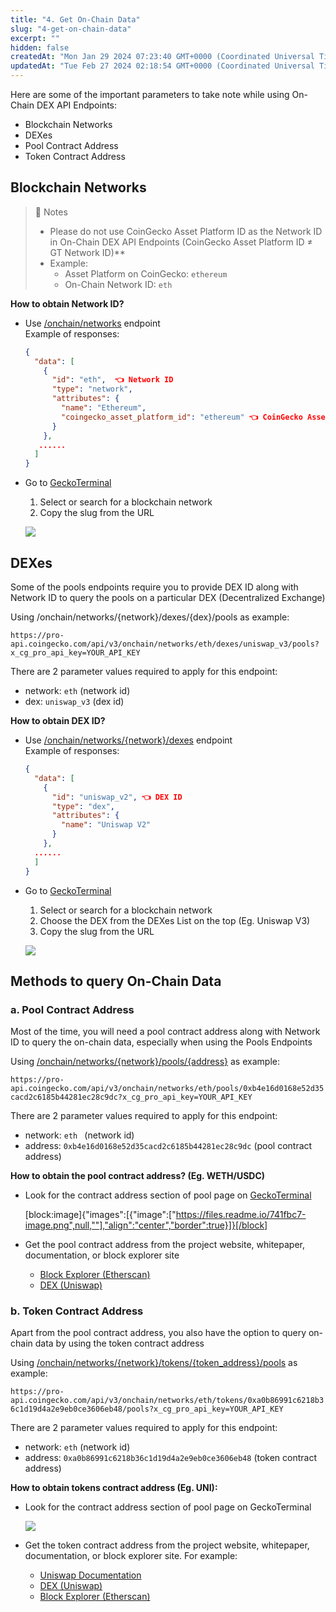 ```yaml
---
title: "4. Get On-Chain Data"
slug: "4-get-on-chain-data"
excerpt: ""
hidden: false
createdAt: "Mon Jan 29 2024 07:23:40 GMT+0000 (Coordinated Universal Time)"
updatedAt: "Tue Feb 27 2024 02:18:54 GMT+0000 (Coordinated Universal Time)"
---
```

Here are some of the important parameters to take note while using On-Chain DEX API Endpoints: 

- Blockchain Networks
- DEXes
- Pool Contract Address
- Token Contract Address

## Blockchain Networks

> 📘 Notes
> 
> - Please do not use CoinGecko Asset Platform ID as the Network ID in On-Chain DEX API Endpoints (CoinGecko Asset Platform ID ≠ GT Network ID)\*\*
> - Example:
>   - Asset Platform on CoinGecko: `ethereum`
>   - On-Chain Network ID: `eth`

**How to obtain Network ID?**

- Use [/onchain/networks](/reference/networks-list) endpoint  
  Example of responses:

  ```json
  {
    "data": [
      {
        "id": "eth",  👈 Network ID
        "type": "network",
        "attributes": {
          "name": "Ethereum",
          "coingecko_asset_platform_id": "ethereum" 👈 CoinGecko Asset Platform ID
        }
      },
     ......
    ]
  }
  ```
- Go to [GeckoTerminal](https://www.geckoterminal.com/)

  1. Select or search for a blockchain network
  2. Copy the slug from the URL

  ![](https://files.readme.io/5b9a903-image.png)

## DEXes

Some of the pools endpoints require you to provide DEX ID along with Network ID to query the pools on a particular DEX (Decentralized Exchange)

Using /onchain/networks/{network}/dexes/{dex}/pools as example:

`https://pro-api.coingecko.com/api/v3/onchain/networks/eth/dexes/uniswap_v3/pools?x_cg_pro_api_key=YOUR_API_KEY`

There are 2 parameter values required to apply for this endpoint:

- network: `eth` (network id)
- dex: `uniswap_v3` (dex id)

**How to obtain DEX ID?**

- Use [/onchain/networks/{network}/dexes](/reference/dexes-list) endpoint  
  Example of responses:
  ```json
  {
    "data": [
      {
        "id": "uniswap_v2", 👈 DEX ID
        "type": "dex",
        "attributes": {
          "name": "Uniswap V2"
        }
      },
    ......
    ]
  }
  ```
- Go to [GeckoTerminal](https://www.geckoterminal.com/)

  1. Select or search for a blockchain network
  2. Choose the DEX from the DEXes List on the top (Eg. Uniswap V3)
  3. Copy the slug from the URL

  ![](https://files.readme.io/f68325c-image.png)

## Methods to query On-Chain Data

### a. Pool Contract Address

Most of the time, you will need a pool contract address along with Network ID to query the on-chain data, especially when using the Pools Endpoints

Using [/onchain/networks/{network}/pools/{address}](/reference/pool-address) as example:

`https://pro-api.coingecko.com/api/v3/onchain/networks/eth/pools/0xb4e16d0168e52d35cacd2c6185b44281ec28c9dc?x_cg_pro_api_key=YOUR_API_KEY`

There are 2 parameter values required to apply for this endpoint:

- network: `eth ` (network id)
- address: `0xb4e16d0168e52d35cacd2c6185b44281ec28c9dc` (pool contract address)

**How to obtain the pool contract address? (Eg. WETH/USDC)**

- Look for the contract address section of pool page on [GeckoTerminal](https://www.geckoterminal.com/eth/pools/0x88e6a0c2ddd26feeb64f039a2c41296fcb3f5640)

  [block:image]{"images":[{"image":["https://files.readme.io/741fbc7-image.png",null,""],"align":"center","border":true}]}[/block]

- Get the pool contract address from the project website, whitepaper, documentation, or block explorer site
  - [Block Explorer (Etherscan)](https://etherscan.io/address/0x88e6a0c2ddd26feeb64f039a2c41296fcb3f5640)
  - [DEX (Uniswap)](https://info.uniswap.org/#/pools/0x88e6a0c2ddd26feeb64f039a2c41296fcb3f5640)

### b. Token Contract Address

Apart from the pool contract address, you also have the option to query on-chain data by using the token contract address

Using [/onchain/networks/{network}/tokens/{token_address}/pools](/reference/top-pools-contract-address) as example:

`https://pro-api.coingecko.com/api/v3/onchain/networks/eth/tokens/0xa0b86991c6218b36c1d19d4a2e9eb0ce3606eb48/pools?x_cg_pro_api_key=YOUR_API_KEY`

There are 2 parameter values required to apply for this endpoint:

- network: `eth` (network id)
- address: `0xa0b86991c6218b36c1d19d4a2e9eb0ce3606eb48` (token contract address)

**How to obtain tokens contract address (Eg. UNI):**

- Look for the contract address section of pool page on GeckoTerminal

  ![](https://files.readme.io/56f6c15-image.png)

- Get the token contract address from the project website, whitepaper, documentation, or block explorer site. For example:
  - [Uniswap Documentation](https://docs.uniswap.org/protocol/concepts/governance/overview#uni-address)
  - [DEX (Uniswap)](https://info.uniswap.org/#/tokens/tokens/0x1f9840a85d5af5bf1d1762f925bdaddc4201f984)
  - [Block Explorer (Etherscan)](https://etherscan.io/token/0x1f9840a85d5af5bf1d1762f925bdaddc4201f984)
